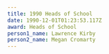 ```yaml
---
title: 1990 Heads of School
date: 1990-12-01T01:23:53.117Z
award: Heads of School
person1_name: Lawrence Kirby
person2_name: Megan Cromarty
---
```


